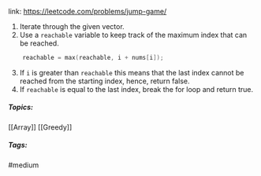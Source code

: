 link: https://leetcode.com/problems/jump-game/

1. Iterate through the given vector. 
2. Use a `reachable` variable to keep track of the maximum index that can be reached.
```cpp
	reachable = max(reachable, i + nums[i]);
```
3. If `i` is greater than `reachable` this means that the last index cannot be reached from the starting index, hence, return false.
4. If `reachable` is equal to the last index, break the for loop and return true.

##### Topics:
[[Array]] [[Greedy]]

##### Tags:
#medium 